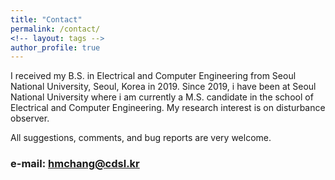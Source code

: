 ```yaml
---
title: "Contact"
permalink: /contact/
<!-- layout: tags -->
author_profile: true
---
```

<!--
<figure>
  <img src="/assets/images/me.jpg" width="40%" height="40%">
</figure>
-->
I received my B.S. in Electrical and Computer Engineering from Seoul National University, Seoul, Korea in 2019. Since 2019, i have been at Seoul National University where i am currently a M.S. candidate in the school of Electrical and Computer Engineering. My research interest is on disturbance observer.

All suggestions, comments, and bug reports are very welcome.
### e-mail: hmchang@cdsl.kr
